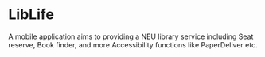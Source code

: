 # LibLife
A mobile application aims to providing a NEU library service including Seat reserve, Book finder, and more Accessibility functions like PaperDeliver etc.
